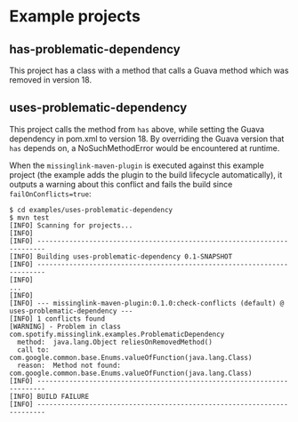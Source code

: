 # Example projects

## has-problematic-dependency

This project has a class with a method that calls a Guava method which was
removed in version 18.

## uses-problematic-dependency

This project calls the method from `has` above, while setting the Guava
dependency in pom.xml to version 18. By overriding the Guava version that `has`
depends on, a NoSuchMethodError would be encountered at runtime.

When the `missinglink-maven-plugin` is executed against this example project (the
example adds the plugin to the build lifecycle automatically), it outputs a
warning about this conflict and fails the build since `failOnConflicts=true`:

```
$ cd examples/uses-problematic-dependency
$ mvn test
[INFO] Scanning for projects...
[INFO]
[INFO] ------------------------------------------------------------------------
[INFO] Building uses-problematic-dependency 0.1-SNAPSHOT
[INFO] ------------------------------------------------------------------------
[INFO]
...
[INFO]
[INFO] --- missinglink-maven-plugin:0.1.0:check-conflicts (default) @ uses-problematic-dependency ---
[INFO] 1 conflicts found
[WARNING] - Problem in class com.spotify.missinglink.examples.ProblematicDependency
  method:  java.lang.Object reliesOnRemovedMethod()
  call to: com.google.common.base.Enums.valueOfFunction(java.lang.Class)
  reason:  Method not found: com.google.common.base.Enums.valueOfFunction(java.lang.Class)
[INFO] ------------------------------------------------------------------------
[INFO] BUILD FAILURE
[INFO] ------------------------------------------------------------------------
```

